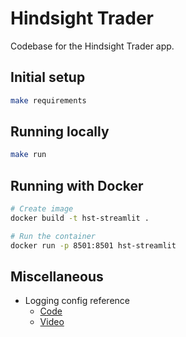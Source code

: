 # Hindsight Trader

Codebase for the Hindsight Trader app.

## Initial setup

```bash
make requirements
```

## Running locally

```bash
make run
```

## Running with Docker

```bash
# Create image
docker build -t hst-streamlit .

# Run the container
docker run -p 8501:8501 hst-streamlit
```

## Miscellaneous

- Logging config reference
  - [Code](https://github.com/mCodingLLC/VideosSampleCode/tree/master/videos/135_modern_logging)
  - [Video](https://www.youtube.com/watch?v=9L77QExPmI0)
